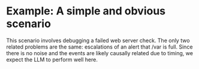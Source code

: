 # Example: A simple and obvious scenario

This scenario involves debugging a failed web server check. The only two related problems are the same: escalations of an alert that /var is full. Since there is no noise and the events are likely causally related due to timing, we expect the LLM to perform well here.
